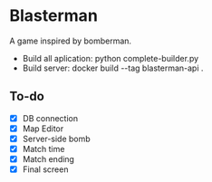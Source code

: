 # Blasterman

A game inspired by bomberman.

* Build all aplication: python complete-builder.py
* Build server: docker build --tag blasterman-api .


## To-do
- [x] DB connection
- [x] Map Editor 
- [x] Server-side bomb
- [x] Match time
- [x] Match ending 
- [X] Final screen

